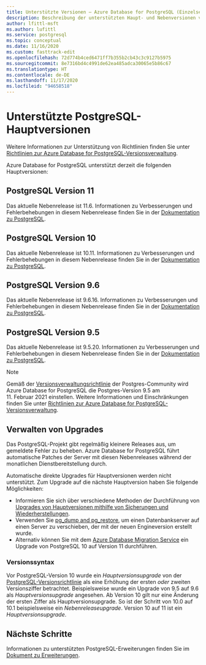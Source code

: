 ```yaml
---
title: Unterstützte Versionen – Azure Database for PostgreSQL (Einzelserver)
description: Beschreibung der unterstützten Haupt- und Nebenversionen von Postgres in Azure Database for PostgreSQL (Einzelserver)
author: lfittl-msft
ms.author: lufittl
ms.service: postgresql
ms.topic: conceptual
ms.date: 11/16/2020
ms.custom: fasttrack-edit
ms.openlocfilehash: 72d774b4ced6471ff7b355b2cb43c3c9127b5975
ms.sourcegitcommit: 8e7316bd4c4991de62ea485adca30065e5b86c67
ms.translationtype: HT
ms.contentlocale: de-DE
ms.lasthandoff: 11/17/2020
ms.locfileid: "94658518"
---
```

# <a name="supported-postgresql-major-versions"></a>Unterstützte PostgreSQL-Hauptversionen

Weitere Informationen zur Unterstützung von Richtlinien finden Sie unter [Richtlinien zur Azure Database for PostgreSQL-Versionsverwaltung](concepts-version-policy.md).

Azure Database for PostgreSQL unterstützt derzeit die folgenden Hauptversionen:

## <a name="postgresql-version-11"></a>PostgreSQL Version 11
Das aktuelle Nebenrelease ist 11.6. Informationen zu Verbesserungen und Fehlerbehebungen in diesem Nebenrelease finden Sie in der [Dokumentation zu PostgreSQL](https://www.postgresql.org/docs/11/static/release-11-6.html).

## <a name="postgresql-version-10"></a>PostgreSQL Version 10
Das aktuelle Nebenrelease ist 10.11. Informationen zu Verbesserungen und Fehlerbehebungen in diesem Nebenrelease finden Sie in der [Dokumentation zu PostgreSQL](https://www.postgresql.org/docs/10/static/release-10-11.html).

## <a name="postgresql-version-96"></a>PostgreSQL Version 9.6
Das aktuelle Nebenrelease ist 9.6.16. Informationen zu Verbesserungen und Fehlerbehebungen in diesem Nebenrelease finden Sie in der [Dokumentation zu PostgreSQL](https://www.postgresql.org/docs/9.6/static/release-9-6-16.html).

## <a name="postgresql-version-95"></a>PostgreSQL Version 9.5
Das aktuelle Nebenrelease ist 9.5.20. Informationen zu Verbesserungen und Fehlerbehebungen in diesem Nebenrelease finden Sie in der [Dokumentation zu PostgreSQL](https://www.postgresql.org/docs/9.5/static/release-9-5-20.html).

> [!NOTE]
> Gemäß der [Versionsverwaltungsrichtlinie](https://www.postgresql.org/support/versioning/) der Postgres-Community wird Azure Database for PostgreSQL die Postgres-Version 9.5 am 11. Februar 2021 einstellen. Weitere Informationen und Einschränkungen finden Sie unter [Richtlinien zur Azure Database for PostgreSQL-Versionsverwaltung](concepts-version-policy.md).

## <a name="managing-upgrades"></a>Verwalten von Upgrades
Das PostgreSQL-Projekt gibt regelmäßig kleinere Releases aus, um gemeldete Fehler zu beheben. Azure Database for PostgreSQL führt automatische Patches der Server mit diesen Nebenreleases während der monatlichen Dienstbereitstellung durch. 

Automatische direkte Upgrades für Hauptversionen werden nicht unterstützt. Zum Upgrade auf die nächste Hauptversion haben Sie folgende Möglichkeiten: 
   * Informieren Sie sich über verschiedene Methoden der Durchführung von [Upgrades von Hauptversionen mithilfe von Sicherungen und Wiederherstellungen](./how-to-upgrade-using-dump-and-restore.md).
   * Verwenden Sie [pg_dump and pg_restore](./howto-migrate-using-dump-and-restore.md), um einen Datenbankserver auf einen Server zu verschieben, der mit der neuen Engineversion erstellt wurde.
   * Alternativ können Sie mit dem [Azure Database Migration Service](..\dms\tutorial-azure-postgresql-to-azure-postgresql-online-portal.md) ein Upgrade von PostgreSQL 10 auf Version 11 durchführen.

### <a name="version-syntax"></a>Versionssyntax
Vor PostgreSQL-Version 10 wurde ein _Hauptversionsupgrade_ von der [PostgreSQL-Versionsrichtlinie](https://www.postgresql.org/support/versioning/) als eine Erhöhung der ersten _oder_ zweiten Versionsziffer betrachtet. Beispielsweise wurde ein Upgrade von 9.5 auf 9.6 als _Hauptversionsupgrade_ angesehen. Ab Version 10 gilt nur eine Änderung der ersten Ziffer als Hauptversionsupgrade. So ist der Schritt von 10.0 auf 10.1 beispielsweise ein _Nebenreleaseupgrade_. Version 10 auf 11 ist ein _Hauptversionsupgrade_.

## <a name="next-steps"></a>Nächste Schritte
Informationen zu unterstützten PostgreSQL-Erweiterungen finden Sie im [Dokument zu Erweiterungen](concepts-extensions.md).
